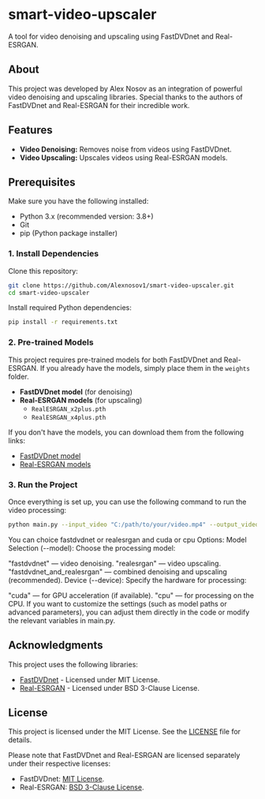 # smart-video-upscaler
A tool for video denoising and upscaling using FastDVDnet and Real-ESRGAN.

## About
This project was developed by Alex Nosov as an integration of powerful video denoising and upscaling libraries. Special thanks to the authors of FastDVDnet and Real-ESRGAN for their incredible work.

## Features

- **Video Denoising:** Removes noise from videos using FastDVDnet.
- **Video Upscaling:** Upscales videos using Real-ESRGAN models.

## Prerequisites

Make sure you have the following installed:

- Python 3.x (recommended version: 3.8+)
- Git
- pip (Python package installer)

### 1. Install Dependencies

Clone this repository:

```bash
git clone https://github.com/Alexnosov1/smart-video-upscaler.git
cd smart-video-upscaler
```
Install required Python dependencies:

```bash
pip install -r requirements.txt
```
### 2. Pre-trained Models

This project requires pre-trained models for both FastDVDnet and Real-ESRGAN. If you already have the models, simply place them in the `weights` folder.

- **FastDVDnet model** (for denoising)
- **Real-ESRGAN models** (for upscaling)
  - `RealESRGAN_x2plus.pth`
  - `RealESRGAN_x4plus.pth`

If you don't have the models, you can download them from the following links:

- [FastDVDnet model](https://github.com/m-tassano/fastdvdnet)
- [Real-ESRGAN models](https://github.com/xinntao/Real-ESRGAN)

### 3. Run the Project
Once everything is set up, you can use the following command to run the video processing:
```bash
python main.py --input_video "C:/path/to/your/video.mp4" --output_video_dir "C:/path/to/save/output/" --model "fastdvdnet" --device "cuda"
```
You can choice fastdvdnet or realesrgan and cuda or cpu
Options:
Model Selection (--model):
Choose the processing model:

"fastdvdnet" — video denoising.
"realesrgan" — video upscaling.
"fastdvdnet_and_realesrgan" — combined denoising and upscaling (recommended).
Device (--device):
Specify the hardware for processing:

"cuda" — for GPU acceleration (if available).
"cpu" — for processing on the CPU.
If you want to customize the settings (such as model paths or advanced parameters), you can adjust them directly in the code or modify the relevant variables in main.py.

## Acknowledgments
This project uses the following libraries:
- [FastDVDnet](https://github.com/m-tassano/fastdvdnet) - Licensed under MIT License.
- [Real-ESRGAN](https://github.com/xinntao/Real-ESRGAN) - Licensed under BSD 3-Clause License.

## License
This project is licensed under the MIT License. See the [LICENSE](./LICENSE) file for details.

Please note that FastDVDnet and Real-ESRGAN are licensed separately under their respective licenses:
- FastDVDnet: [MIT License](https://github.com/m-tassano/fastdvdnet/blob/master/LICENSE).
- Real-ESRGAN: [BSD 3-Clause License](https://github.com/xinntao/Real-ESRGAN/blob/master/LICENSE).

